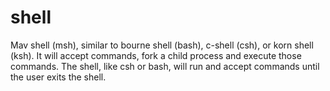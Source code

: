 # shell

Mav shell (msh), similar to bourne shell (bash), c-shell (csh), or korn shell (ksh). It will accept commands, fork a child 
process and execute those commands. The shell, like csh or bash, will run and accept commands until the user exits the shell.

